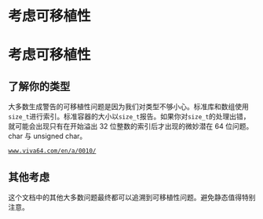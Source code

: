 # 考虑可移植性

# 考虑可移植性

## 了解你的类型

大多数生成警告的可移植性问题是因为我们对类型不够小心。标准库和数组使用`size_t`进行索引。标准容器的大小以`size_t`报告。如果你对`size_t`的处理出错，就可能会出现只有在开始溢出 32 位整数的索引后才出现的微妙潜在 64 位问题。char 与 unsigned char。

[`www.viva64.com/en/a/0010/`](http://www.viva64.com/en/a/0010/)

## 其他考虑

这个文档中的其他大多数问题最终都可以追溯到可移植性问题。避免静态值得特别注意。
